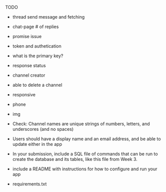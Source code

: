 TODO

- thread send message and fetching
- chat-page # of replies
 - promise issue
- token and authetication
 - what is the primary key?
- response status
- channel creator
 - able to delete a channel
- responsive
 - phone
- img


- Check: Channel names are unique strings of numbers, letters, and underscores (and no spaces)
- Users should have a display name and an email address, and be able to update either in the app
- In your submission, include a SQL file of commands that can be run to create the database and its tables, like this file from Week 3.
- include a README with instructions for how to configure and run your app
- requirements.txt

